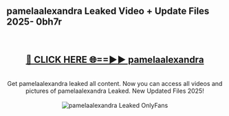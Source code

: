 <h2>pamelaalexandra Leaked Video + Update Files 2025- 0bh7r</h2>
<br>
<div align="center">
<h2><a href="https://libra.edu.pl?pamelaalexandra" rel="nofollow">🔴 CLICK HERE 🌐==►► pamelaalexandra</a></h2>
<br>
Get pamelaalexandra leaked all content. Now you can access all videos and pictures of pamelaalexandra Leaked. New Updated Files 2025!
<br>
<br>
<a href="https://libra.edu.pl?pamelaalexandra" rel="nofollow" data-target="animated-image.originalLink"><img src="https://i.ibb.co.com/WyWwxjT/player-gif2.gif" alt="pamelaalexandra Leaked OnlyFans" style="max-width: 100%; display: inline-block;" data-target="animated-image.originalImage"></a>
</div>
<br>
